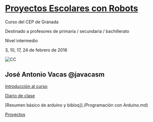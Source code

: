 # [Proyectos Escolares con Robots](https://www.juntadeandalucia.es/educacion/seneca/seneca/jsp/gestionactividades/DetActForPub.jsp?X_EDIACTFOR=155369)

Curso del CEP de Granada

Destinado a profesores de primaria / secundaria / bachillerato

Nivel intermedio

3, 10, 17, 24 de febrero de 2016

![CC](https://licensebuttons.net/l/by-sa/3.0/88x31.png)
## José Antonio Vacas  @javacasm

[Introducción al curso](./contenidos.md)


[Diario de clase](./DiarioClase.md)

[Resumen básico de arduino y bibloq](./Programación con Arduino.md)

[Proyectos](./proyectos/proyectos.md)
